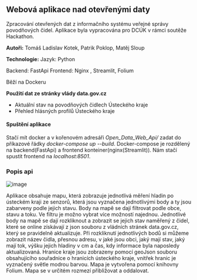 ## Webová aplikace nad otevřenými daty
Zpracování otevřených dat z informačního systému veřejné správy povodňových čidel. Aplikace byla vypracována pro DCÚK v rámci soutěže Hackathon.

**Autoři:** Tomáš Ladislav Kotek, Patrik Poklop, Matěj Sloup

**Technologie:** 
Jazyk: Python

Backend: FastApi 
Frontend: Nginx , Streamlit, Folium

Běží na Dockeru

**Použití dat ze stránky vlády data.gov.cz**
- Aktuální stav na povodňových čidlech Ústeckého kraje
- Přehled hlásných profilů Ústeckého kraje

#### Spuštění aplikace
Stačí mít docker a v kořenovém adresáři *Open_Data_Web_Api/* zadat do příkazové řádky *docker-compose up --build*.
Docker-compose je rozdělený na backend(FastApi) a frontend konteiner(nginx(Streamlit)). Nám stačí spustit frontend na *localhost:8501*. 

### Popis api
![image](https://github.com/user-attachments/assets/815d0469-9c1e-476f-ade7-6f168084ee7e)

Aplikace obsahuje mapu, která zobrazuje jednotlivá měření hladin po ústeckém kraji ze senzorů, která jsou vyznačena jednotlivými body a ty jsou zabarveny podle jejich stavu. Body na mapě se dají filtrovat podle obce, stavu a toku. Ve filtru je možno vybrat více možností najednou. Jednotlivé body na mapě se dají rozkliknout a zobrazit se jejich stav naměřený z čidel, které se online získávají z json souboru z vládních stránek data.gov.cz, který se pravidelně aktualizuje. Při rozkliknutí jednotlivých bodů si můžeme zobrazit název čidla, přesnou adresu, v jaké jsou obci, jaký mají stav, jaký mají tok, výšku jejich hladiny v cm a čas, kdy informace byla naposledy aktualizovaná. Hranice kraje jsou zobrazeny pomocí geoJson souboru obsahujícího souřadnice o hranicích ústeckého kraje, vnitřek hranic je vyznačený světle modrou barvou. Mapa je vytvořena pomocí knihovny Folium. Mapa se v určitém rozmezí přibližovat a oddalovat. 


